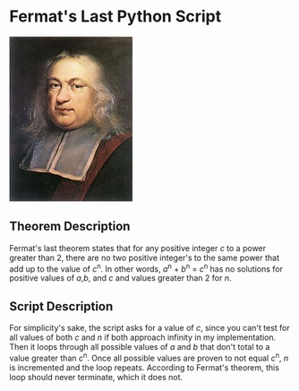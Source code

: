 # Fermat's Last Python Script

![Fermat portrait](fermat.jpg)

## Theorem Description
Fermat's last theorem states that for any positive integer *c* to a power greater
than 2, there are no two positive integer's to the same power that add up to
the value of *c*<sup>n</sup>. In other words, *a*<sup>n</sup> + *b*<sup>n</sup> = *c*<sup>n</sup>
has no solutions for positive values of *a*,*b*, and *c* and values greater than 2 for *n*.
## Script Description
For simplicity's sake, the script asks for a value of *c*, since you can't
test for all values of both *c* and *n* if both approach infinity in my
implementation. Then it loops through all possible values of *a* and *b*
that don't total to a value greater than *c*<sup>n</sup>. Once all possible values are
proven to not equal *c*<sup>n</sup>, *n* is incremented and the loop repeats. According
to Fermat's theorem, this loop should never terminate, which it does not.
